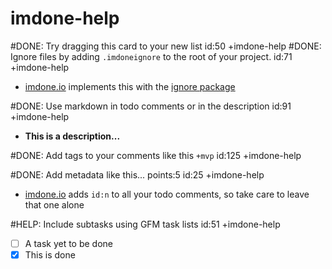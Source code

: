 imdone-help
====
#DONE: Try dragging this card to your new list id:50 +imdone-help
#DONE: Ignore files by adding `.imdoneignore` to the root of your project. id:71 +imdone-help
- [imdone.io](https://imdone.io) implements this with the [ignore package](https://www.npmjs.com/package/ignore)

#DONE: Use markdown in todo comments or in the description id:91 +imdone-help
- **This is a description...**

#DONE: Add tags to your comments like this `+mvp` id:125 +imdone-help

#DONE: Add metadata like this... points:5 id:25 +imdone-help
- [imdone.io](https://imdone.io) adds `id:n` to all your todo comments, so take care to leave that one alone

#HELP: Include subtasks using GFM task lists id:51 +imdone-help
- [ ] A task yet to be done
- [x] This is done
